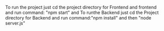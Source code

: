 To run the project just cd the project directory for Frontend and frontend and run command: "npm start" and
To runthe Backend just cd the Project directory for Backend and run command:"npm install" and then "node server.js"
